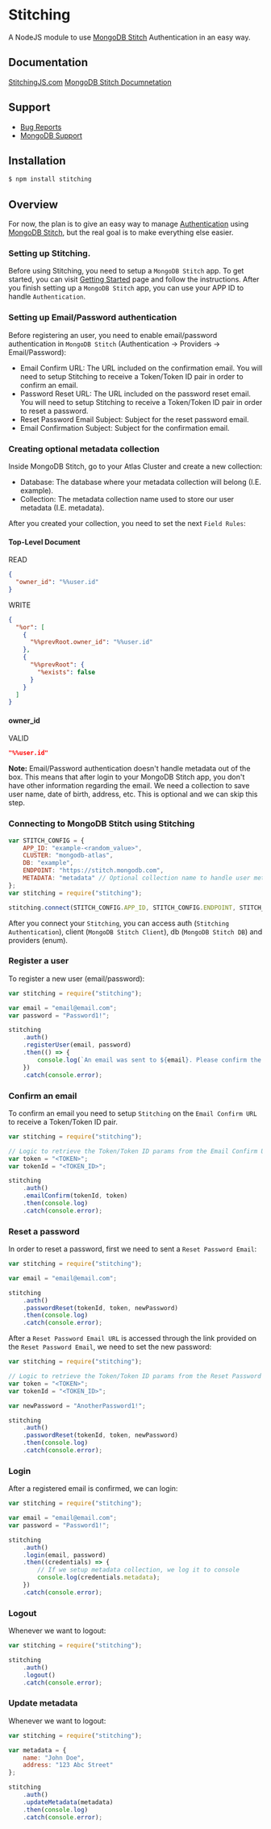 # Stitching
A NodeJS module to use [MongoDB Stitch](https://www.mongodb.com/cloud/stitch) Authentication in an easy way.

## Documentation

[StitchingJS.com](http://stitchingjs.com/)
[MongoDB Stitch Documnetation](https://docs.mongodb.com/stitch/)

## Support

  - [Bug Reports](https://github.com/waterkhair/stitching/issues/)
  - [MongoDB Support](https://docs.mongodb.org/manual/support/)

## Installation

```sh
$ npm install stitching
```

## Overview

For now, the plan is to give an easy way to manage [Authentication](https://docs.mongodb.com/stitch/authentication/) using [MongoDB Stitch](https://www.mongodb.com/cloud/stitch), but the real goal is to make everything else easier.

### Setting up Stitching.

Before using Stitching, you need to setup a `MongoDB Stitch` app. To get started, you can visit [Getting Started](https://docs.mongodb.com/stitch/getting-started/) page and follow the instructions. After you finish setting up a `MongoDB Stitch` app, you can use your APP ID to handle `Authentication`.

### Setting up Email/Password authentication

Before registering an user, you need to enable email/password authentication in `MongoDB Stitch` (Authentication -> Providers -> Email/Password):

* Email Confirm URL: The URL included on the confirmation email. You will need to setup Stitching to receive a Token/Token ID pair in order to confirm an email.
* Password Reset URL: The URL included on the password reset email. You will need to setup Stitching to receive a Token/Token ID pair in order to reset a password.
* Reset Password Email Subject: Subject for the reset password email.
* Email Confirmation Subject: Subject for the confirmation email.

### Creating optional metadata collection

Inside MongoDB Stitch, go to your Atlas Cluster and create a new collection:

* Database: The database where your metadata collection will belong (I.E. example).
* Collection: The metadata collection name used to store our user metadata (I.E. metadata).

After you created your collection, you need to set the next `Field Rules`:

#### Top-Level Document
READ
```json
{
  "owner_id": "%%user.id"
}
```
WRITE
```json
{
  "%or": [
    {
      "%%prevRoot.owner_id": "%%user.id"
    },
    {
      "%%prevRoot": {
        "%exists": false
      }
    }
  ]
}
```

#### owner_id
VALID
```json
"%%user.id"
```

**Note:** Email/Password authentication doesn't handle metadata out of the box. This means that after login to your MongoDB Stitch app, you don't have other information regarding the email. We need a collection to save user name, date of birth, address, etc. This is optional and we can skip this step.

### Connecting to MongoDB Stitch using Stitching

```js
var STITCH_CONFIG = {
    APP_ID: "example-<random_value>",
    CLUSTER: "mongodb-atlas",
    DB: "example",
    ENDPOINT: "https://stitch.mongodb.com",
    METADATA: "metadata" // Optional collection name to handle user metadata (I.E. name, dob, profile_image, etc)
};
var stitching = require("stitching");

stitching.connect(STITCH_CONFIG.APP_ID, STITCH_CONFIG.ENDPOINT, STITCH_CONFIG.CLUSTER, STITCH_CONFIG.DB, STITCH_CONFIG.METADATA);
```

After you connect your `Stitching`, you can access auth (`Stitching Authentication`), client (`MongoDB Stitch Client`), db (`MongoDB Stitch DB`) and providers (enum).

### Register a user

To register a new user (email/password):

```js
var stitching = require("stitching");

var email = "email@email.com";
var password = "Password1!";

stitching
    .auth()
    .registerUser(email, password)
    .then(() => {
        console.log(`An email was sent to ${email}. Please confirm the email by accessing the link provided.`);
    })
    .catch(console.error);
```

### Confirm an email

To confirm an email you need to setup `Stitching` on the `Email Confirm URL` to receive a Token/Token ID pair.

```js
var stitching = require("stitching");

// Logic to retrieve the Token/Token ID params from the Email Confirm URL
var token = "<TOKEN>";
var tokenId = "<TOKEN_ID>";

stitching
    .auth()
    .emailConfirm(tokenId, token)
    .then(console.log)
    .catch(console.error);
```

### Reset a password

In order to reset a password, first we need to sent a `Reset Password Email`:

```js
var stitching = require("stitching");

var email = "email@email.com";

stitching
    .auth()
    .passwordReset(tokenId, token, newPassword)
    .then(console.log)
    .catch(console.error);
```

After a `Reset Password Email URL` is accessed through the link provided on the `Reset Password Email`, we need to set the new password:

```js
var stitching = require("stitching");

// Logic to retrieve the Token/Token ID params from the Reset Password Email URL
var token = "<TOKEN>";
var tokenId = "<TOKEN_ID>";

var newPassword = "AnotherPassword1!";

stitching
    .auth()
    .passwordReset(tokenId, token, newPassword)
    .then(console.log)
    .catch(console.error);
```

### Login

After a registered email is confirmed, we can login:

```js
var stitching = require("stitching");

var email = "email@email.com";
var password = "Password1!";

stitching
    .auth()
    .login(email, password)
    .then((credentials) => {
        // If we setup metadata collection, we log it to console
        console.log(credentials.metadata);
    })
    .catch(console.error);
```

### Logout

Whenever we want to logout:

```js
var stitching = require("stitching");

stitching
    .auth()
    .logout()
    .catch(console.error);
```

### Update metadata

Whenever we want to logout:

```js
var stitching = require("stitching");

var metadata = {
    name: "John Doe",
    address: "123 Abc Street"
};

stitching
    .auth()
    .updateMetadata(metadata)
    .then(console.log)
    .catch(console.error);
```